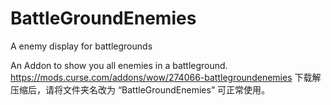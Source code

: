 # BattleGroundEnemies
A enemy display for battlegrounds


An Addon to show you all enemies in a battleground. https://mods.curse.com/addons/wow/274066-battlegroundenemies
下载解压缩后，请将文件夹名改为 “BattleGroundEnemies” 可正常使用。
